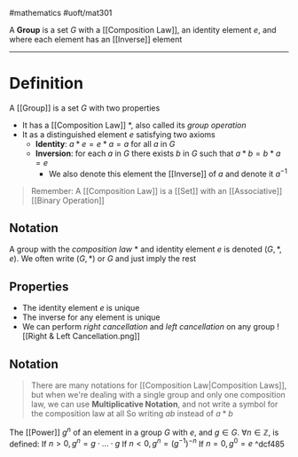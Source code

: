 #mathematics 
#uoft/mat301 

A **Group** is a set $G$ with a [[Composition Law]], an identity element $e$, and where each element has an [[Inverse]] element 

---
# Definition
A [[Group]] is a set $G$ with two properties
- It has a [[Composition Law]] $*$, also called its *group operation*
- It as a distinguished element $e$ satisfying two axioms
	- **Identity**: $a*e=e*a=a$ for all $a$ in $G$
	- **Inversion**: for each $a$ in $G$ there exists $b$ in $G$ such that $a*b=b*a=e$
		- We also denote this element the [[Inverse]] of $a$ and denote it $a^{-1}$

> Remember:
> 	 A [[Composition Law]] is a [[Set]] with an [[Associative]] [[Binary Operation]]

## Notation
A group with the *composition law* $*$ and identity element $e$ is denoted $(G,*,e)$. 
	We often write $(G,*)$ or $G$ and just imply the rest
## Properties
- The identity element $e$ is unique
- The inverse for any element is unique
- We can perform *right cancellation* and *left cancellation* on any group
	![[Right & Left Cancellation.png]]

## Notation


> There are many notations for [[Composition Law|Composition Laws]], but when we're dealing with a single group and only one composition law, we can use **Multiplicative Notation**, and not write a symbol for the composition law at all
> 	So writing $ab$ instead of $a*b$ 

The [[Power]] $g^{n}$ of an element in a group $G$ with $e$, and $g\in G$. $\forall n\in \mathbb{Z}$, is defined:
	If $n>0, g^{n}=g\cdot...\cdot g$ 
	If $n<0, g^{n}=(g^{-1})^{-n}$
	If $n=0, g^{0}=e$
^dcf485
